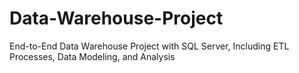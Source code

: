 # Data-Warehouse-Project
End-to-End Data Warehouse Project with SQL Server, Including ETL Processes, Data Modeling, and Analysis
